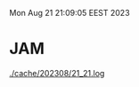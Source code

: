 Mon Aug 21 21:09:05 EEST 2023
# JAM
<a href='./cache/202308/21_21.log'>./cache/202308/21_21.log</a>
